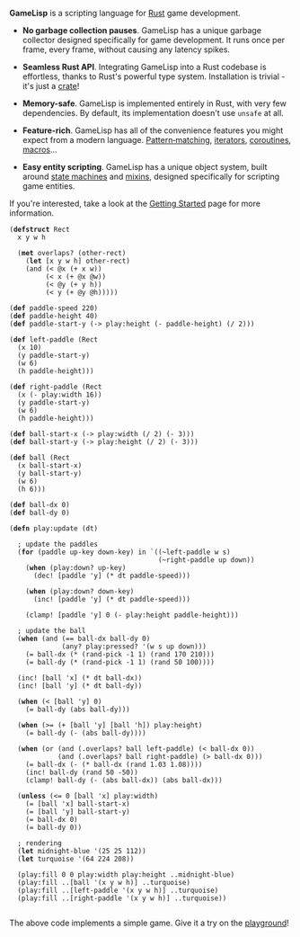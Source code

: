 **GameLisp** is a scripting language for [Rust](https://rust-lang.org) game development.

- **No garbage collection pauses**. GameLisp has a unique garbage collector designed specifically 
  for game development. It&nbsp;runs once per frame, every frame, without causing any latency 
  spikes.

- **Seamless Rust API**. Integrating GameLisp into a Rust codebase is effortless, thanks to
  Rust's powerful type system. Installation is trivial - it's just a 
  [crate](https://crates.io/crates/glsp/)!

- **Memory-safe**. GameLisp is implemented entirely in Rust, with very few dependencies. 
  By&nbsp;default, its implementation doesn't use `unsafe` at all.

- **Feature-rich**. GameLisp has all of the convenience features you might expect from&nbsp;a 
  modern language. [Pattern&#8209;matching](reference/patterns.html), 
  [iterators](reference/iterators.html), [coroutines](reference/coroutines.html), 
  [macros](reference/macros.html)...

- **Easy entity scripting**. GameLisp has a unique object system, built around 
  [state&nbsp;machines](reference/state-machines.html) and [mixins](reference/code-reuse.html),
  designed specifically for scripting game entities.

If you're interested, take a look at the [Getting Started](reference/overview.html) page for 
more information.

<pre><code>(<b>defstruct</b> Rect
  x y w h

  (<b>met</b> overlaps? (other-rect)
    (<b>let</b> [x y w h] other-rect)
    (and (< @x (+ x w))
         (< x (+ @x @w))
         (< @y (+ y h))
         (< y (+ @y @h)))))

(<b>def</b> paddle-speed 220)
(<b>def</b> paddle-height 40)
(<b>def</b> paddle-start-y (-> play:height (- paddle-height) (/ 2)))

(<b>def</b> left-paddle (Rect
  (x 10)
  (y paddle-start-y)
  (w 6)
  (h paddle-height)))

(<b>def</b> right-paddle (Rect
  (x (- play:width 16)) 
  (y paddle-start-y)
  (w 6)
  (h paddle-height)))

(<b>def</b> ball-start-x (-> play:width (/ 2) (- 3)))
(<b>def</b> ball-start-y (-> play:height (/ 2) (- 3)))

(<b>def</b> ball (Rect
  (x ball-start-x)
  (y ball-start-y)
  (w 6)
  (h 6)))

(<b>def</b> ball-dx 0)
(<b>def</b> ball-dy 0)

(<b>defn</b> play:update (dt)

  ; update the paddles
  (<b>for</b> (paddle up-key down-key) in `((~left-paddle w s)
                                     (~right-paddle up down))
    (<b>when</b> (play:down? up-key)
      (dec! [paddle 'y] (* dt paddle-speed)))

    (<b>when</b> (play:down? down-key)
      (inc! [paddle 'y] (* dt paddle-speed)))

    (clamp! [paddle 'y] 0 (- play:height paddle-height)))

  ; update the ball
  (<b>when</b> (and (== ball-dx ball-dy 0)
             (any? play:pressed? '(w s up down)))
    (= ball-dx (* (rand-pick -1 1) (rand 170 210)))
    (= ball-dy (* (rand-pick -1 1) (rand 50 100))))

  (inc! [ball 'x] (* dt ball-dx))
  (inc! [ball 'y] (* dt ball-dy))

  (<b>when</b> (< [ball 'y] 0)
    (= ball-dy (abs ball-dy)))

  (<b>when</b> (>= (+ [ball 'y] [ball 'h]) play:height)
    (= ball-dy (- (abs ball-dy))))

  (<b>when</b> (or (and (.overlaps? ball left-paddle) (< ball-dx 0))
            (and (.overlaps? ball right-paddle) (> ball-dx 0)))
    (= ball-dx (- (* ball-dx (rand 1.03 1.08))))
    (inc! ball-dy (rand 50 -50))
    (clamp! ball-dy (- (abs ball-dx)) (abs ball-dx)))

  (<b>unless</b> (<= 0 [ball 'x] play:width)
    (= [ball 'x] ball-start-x)
    (= [ball 'y] ball-start-y)
    (= ball-dx 0)
    (= ball-dy 0))

  ; rendering
  (<b>let</b> midnight-blue '(25 25 112))
  (<b>let</b> turquoise '(64 224 208))

  (play:fill 0 0 play:width play:height ..midnight-blue)
  (play:fill ..[ball '(x y w h)] ..turquoise)
  (play:fill ..[left-paddle '(x y w h)] ..turquoise)
  (play:fill ..[right-paddle '(x y w h)] ..turquoise))

</code></pre>

The above code implements a simple game. Give it a try on the [playground](playground/#tennis)!
